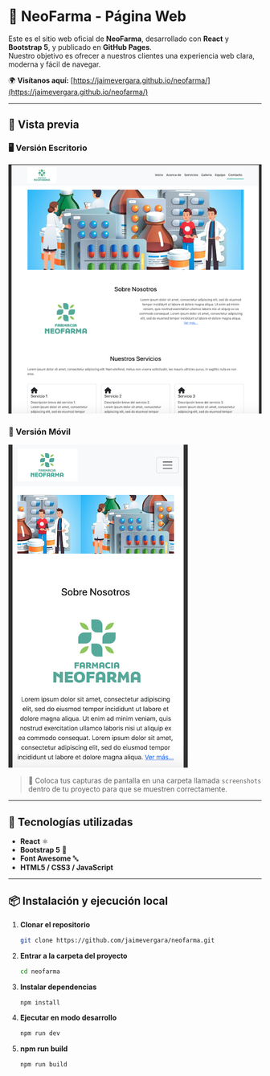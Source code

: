 # 💊 NeoFarma - Página Web 

Este es el sitio web oficial de **NeoFarma**, desarrollado con **React** y **Bootstrap 5**, y publicado en **GitHub Pages**.  
Nuestro objetivo es ofrecer a nuestros clientes una experiencia web clara, moderna y fácil de navegar.

🌍 **Visítanos aquí:** [https://jaimevergara.github.io/neofarma/](https://jaimevergara.github.io/neofarma/)

---

## 📸 Vista previa

### 🖥 Versión Escritorio
![Captura escritorio](./screenshots/desktop-preview.png)

### 📱 Versión Móvil
![Captura móvil](./screenshots/mobile-preview.png)

> 📌 Coloca tus capturas de pantalla en una carpeta llamada `screenshots` dentro de tu proyecto para que se muestren correctamente.

---

## 🚀 Tecnologías utilizadas
- **React** ⚛️
- **Bootstrap 5** 🎨
- **Font Awesome** 🔤
- **HTML5 / CSS3 / JavaScript**

---

## 📦 Instalación y ejecución local

1. **Clonar el repositorio**
   ```bash
   git clone https://github.com/jaimevergara/neofarma.git

2. **Entrar a la carpeta del proyecto**
   ```bash
   cd neofarma

3. **Instalar dependencias**
   ```bash
   npm install

4. **Ejecutar en modo desarrollo**
   ```bash
   npm run dev

5. **npm run build**
   ```bash
   npm run build

